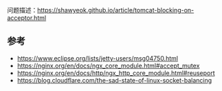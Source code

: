 问题描述：https://shawyeok.github.io/article/tomcat-blocking-on-acceptor.html


## 参考
- https://www.eclipse.org/lists/jetty-users/msg04750.html
- https://nginx.org/en/docs/ngx_core_module.html#accept_mutex
- https://nginx.org/en/docs/http/ngx_http_core_module.html#reuseport
- https://blog.cloudflare.com/the-sad-state-of-linux-socket-balancing
